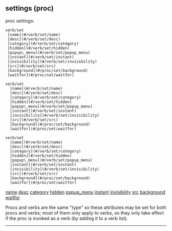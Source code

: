 

 settings (proc)
-----------------



 proc settings:
 ````
verb/set
  [name](#/verb/set/name)
  [desc](#/verb/set/desc)
  [category](#/verb/set/category)
  [hidden](#/verb/set/hidden)
  [popup\_menu](#/verb/set/popup_menu)
  [instant](#/verb/set/instant)
  [invisibility](#/verb/set/invisibility)
  [src](#/verb/set/src)
  [background](#/proc/set/background)
  [waitfor](#/proc/set/waitfor)

````



````
verb/set
  [name](#/verb/set/name)
  [desc](#/verb/set/desc)
  [category](#/verb/set/category)
  [hidden](#/verb/set/hidden)
  [popup\_menu](#/verb/set/popup_menu)
  [instant](#/verb/set/instant)
  [invisibility](#/verb/set/invisibility)
  [src](#/verb/set/src)
  [background](#/proc/set/background)
  [waitfor](#/proc/set/waitfor)

````

```
verb/set
  [name](#/verb/set/name)
  [desc](#/verb/set/desc)
  [category](#/verb/set/category)
  [hidden](#/verb/set/hidden)
  [popup\_menu](#/verb/set/popup_menu)
  [instant](#/verb/set/instant)
  [invisibility](#/verb/set/invisibility)
  [src](#/verb/set/src)
  [background](#/proc/set/background)
  [waitfor](#/proc/set/waitfor)

```

[name](#/verb/set/name)
[desc](#/verb/set/desc)
[category](#/verb/set/category)
[hidden](#/verb/set/hidden)
[popup\_menu](#/verb/set/popup_menu)
[instant](#/verb/set/instant)
[invisibility](#/verb/set/invisibility)
[src](#/verb/set/src)
[background](#/proc/set/background)
[waitfor](#/proc/set/waitfor)

 Procs and verbs are the same "type" so these attributes may be set for both
procs and verbs; most of them only apply to verbs, so they only take effect if
the proc is invoked as a verb (by adding it to a verb list).





---


